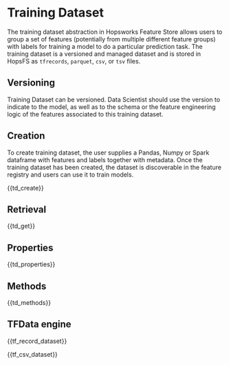 # Training Dataset

The training dataset abstraction in Hopsworks Feature Store allows users to group a set of features (potentially from
multiple different feature groups) with labels for training a model to do a particular prediction task. The training
dataset is a versioned and managed dataset and is stored in HopsFS as `tfrecords`, `parquet`, `csv`, or `tsv` files.

## Versioning

Training Dataset can be versioned. Data Scientist should use the version to indicate to the model, as well as to the
schema or the feature engineering logic of the features associated to this training dataset.

## Creation

To create training dataset, the user supplies a Pandas, Numpy or Spark dataframe with features and labels
together with metadata. Once the training dataset has been created, the dataset is discoverable in the feature registry
and users can use it to train models.

{{td_create}}

## Retrieval

{{td_get}}

## Properties

{{td_properties}}

## Methods

{{td_methods}}

## TFData engine

{{tf_record_dataset}}

{{tf_csv_dataset}}
